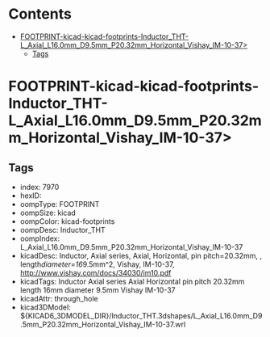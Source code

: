 



Contents
========

* [FOOTPRINT-kicad-kicad-footprints-Inductor_THT-L_Axial_L16.0mm_D9.5mm_P20.32mm_Horizontal_Vishay_IM-10-37>](#footprint-kicad-kicad-footprints-inductor_tht-l_axial_l160mm_d95mm_p2032mm_horizontal_vishay_im-10-37)
	* [Tags](#tags)

# FOOTPRINT-kicad-kicad-footprints-Inductor_THT-L_Axial_L16.0mm_D9.5mm_P20.32mm_Horizontal_Vishay_IM-10-37>

## Tags

- index: 7970
- hexID: 
- oompType: FOOTPRINT
- oompSize: kicad
- oompColor: kicad-footprints
- oompDesc: Inductor_THT
- oompIndex: L_Axial_L16.0mm_D9.5mm_P20.32mm_Horizontal_Vishay_IM-10-37
- kicadDesc: Inductor, Axial series, Axial, Horizontal, pin pitch=20.32mm, , length*diameter=16*9.5mm^2, Vishay, IM-10-37, http://www.vishay.com/docs/34030/im10.pdf
- kicadTags: Inductor Axial series Axial Horizontal pin pitch 20.32mm  length 16mm diameter 9.5mm Vishay IM-10-37
- kicadAttr: through_hole
- kicad3DModel: ${KICAD6_3DMODEL_DIR}/Inductor_THT.3dshapes/L_Axial_L16.0mm_D9.5mm_P20.32mm_Horizontal_Vishay_IM-10-37.wrl

